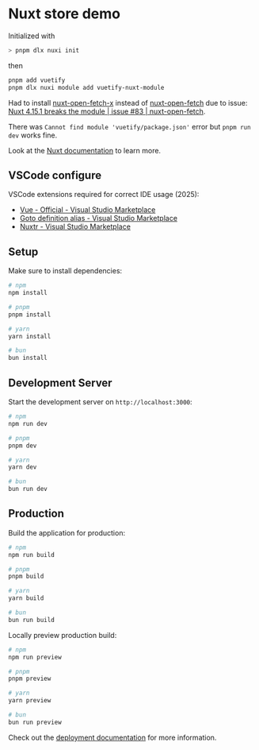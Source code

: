 # Nuxt store demo

Initialized with

```bash
> pnpm dlx nuxi init
```

then

```bash
pnpm add vuetify
pnpm dlx nuxi module add vuetify-nuxt-module
```

Had to install [nuxt-open-fetch-x](https://github.com/Norbiros/nuxt-open-fetch-x) instead of [nuxt-open-fetch](https://github.com/enkot/nuxt-open-fetch) due to issue: [Nuxt 4.15.1 breaks the module | issue #83 | nuxt-open-fetch](https://github.com/enkot/nuxt-open-fetch/issues/83).

There was `Cannot find module 'vuetify/package.json'` error but `pnpm run dev` works fine.

Look at the [Nuxt documentation](https://nuxt.com/docs/getting-started/introduction) to learn more.

## VSCode configure

VSCode extensions required for correct IDE usage (2025):

- [Vue - Official - Visual Studio Marketplace](https://marketplace.visualstudio.com/items?itemName=Vue.volar)
- [Goto definition alias - Visual Studio Marketplace](https://marketplace.visualstudio.com/items?itemName=antfu.goto-alias)
- [Nuxtr - Visual Studio Marketplace](https://marketplace.visualstudio.com/items?itemName=Nuxtr.nuxtr-vscode)

## Setup

Make sure to install dependencies:

```bash
# npm
npm install

# pnpm
pnpm install

# yarn
yarn install

# bun
bun install
```

## Development Server

Start the development server on `http://localhost:3000`:

```bash
# npm
npm run dev

# pnpm
pnpm dev

# yarn
yarn dev

# bun
bun run dev
```

## Production

Build the application for production:

```bash
# npm
npm run build

# pnpm
pnpm build

# yarn
yarn build

# bun
bun run build
```

Locally preview production build:

```bash
# npm
npm run preview

# pnpm
pnpm preview

# yarn
yarn preview

# bun
bun run preview
```

Check out the [deployment documentation](https://nuxt.com/docs/getting-started/deployment) for more information.
